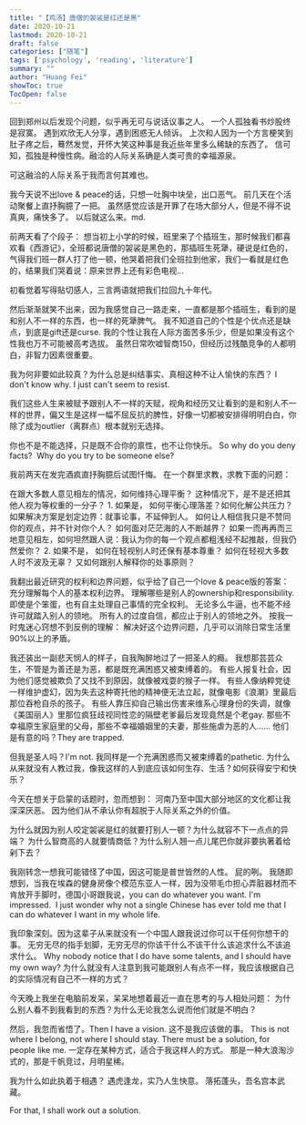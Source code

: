 ```yaml
---
title: "【鸡汤】唐僧的袈裟是红还是黑"
date: 2020-10-21
lastmod: 2020-10-21
draft: false
categories: ["随笔"]
tags: ['psychology', 'reading', 'literature']
summary: ""
author: "Huang Fei"
showToc: true
TocOpen: false
---
```


回到郑州以后发现个问题，似乎再无可与说话议事之人。
一个人孤独看书炒股终是寂寞。
遇到欢欣无人分享，遇到困惑无人倾诉。
上次和人因为一个方言梗笑到肚子疼之后，蓦然发觉，开怀大笑这种事是我近些年里多么稀缺的东西了。
信可知，孤独是种慢性病。融洽的人际关系确是人类可贵的幸福源泉。

可这融洽的人际关系于我而言何其难也。

我今天说不出love & peace的话，只想一吐胸中块垒，出口恶气。
前几天在个活动聚餐上直抒胸臆了一把。
虽然感觉应该是开罪了在场大部分人，但是不得不说真爽，痛快多了。
以后就这么来。md.

前两天看了个段子：
想当初上小学的时候，班里来了个插班生，那时候我们都喜欢看《西游记》，全班都说唐僧的袈裟是黑色的，那插班生死犟，硬说是红色的，气得我们班一群人打了他一顿，他哭着把我们全班拉到他家，我们一看就是红色的，结果我们哭着说：原来世界上还有彩色电视…

初看觉着写得贴切感人，三言两语就把我们拉回九十年代。

然后渐渐就笑不出来，因为我感觉自己一路走来，一直都是那个插班生，看到的是和别人不一样的东西，也一样的死犟脾气。
我不知道自己的个性是个优点还是缺点，到底是gift还是curse.
我的个性让我在人际方面苦多乐少，但是如果没有这个性我也万不可能被高考选拔。
虽然日常吹嘘智商150，但经历过残酷竞争的人都明白，非智力因素很重要。

我为何非要如此较真？为什么总是纠结事实、真相这种不让人愉快的东西？
I don't know why. I just can't seem to resist.

我们这些人生来被赋予跟别人不一样的天赋，视角和经历又让看到的是和别人不一样的世界，偏又生是这样一幅不屈反抗的脾性，好像一切都被安排得明明白白，你除了成为outlier（离群点）根本就别无选择。

你也不是不能选择，只是既不合你的禀性，也不让你快乐。
So why do you deny facts? 
Why do you try to be someone else?

我前两天在发完酒疯直抒胸臆后试图忏悔。
在一个群里求教，求教下面的问题：

在跟大多数人意见相左的情况，如何维持心理平衡？
这种情况下，是不是还把其他人视为等权重的一分子？
1. 如果是，
如何平衡心理落差？如何化解公共压力？
如果解决方案是划定边界：就事论事，不延伸到人。
如何让人相信我只是不赞同你的观点，并不针对你个人？
如何面对茫茫海的人不断越界？
如果一而再再而三地意见相左，如何坦然跟人说：我认为你的每一个观点都粗浅经不起推敲，但我仍然爱你？
2. 如果不是，
如何在轻视别人时还保有基本尊重？
如何在轻视大多数人时不波及无辜？
又如何跟别人解释你的处事原则？

我翻出最近研究的权利和边界问题，似乎给了自己一个love & peace版的答案：
充分理解每个人的基本权利边界。
理解哪些是别人的ownership和responsibility.
即使是个笨蛋，也有自主处理自己事情的完全权利。
无论多么牛逼，也不能不经许可就踏入别人的领地。
所有人的过度自信，都应止于别人的领地之外。
按我一时鬼迷心窍想不到反例的理解：
解决好这个边界问题，几乎可以消除日常生活里90%以上的矛盾。

我还装出一副悲天悯人的样子，自我陶醉地过了一把圣人的瘾。
我想那芸芸众生，不管是为善还是为恶，都是既充满困惑又被束缚着的。
有些人报复社会，因为他们感觉被欺负了又找不到原因，就像被戏耍的猴子一样。
有些人像纳粹党徒一样维护虚幻，因为失去这种寄托他的精神便无法立起，就像电影《浪潮》里最后那位吞枪自杀的孩子。
有些人靠压抑自己输出伤害来维系心理身份的失调，就像《美国丽人》里那位疯狂歧视同性恋的隔壁老爹最后发现竟然是个老gay.
那些不幸福原生家庭里的父母，那些不幸福婚姻里的夫妻，那些施虐为恶的人……
他们是有意的吗？They are trapped.

但我是圣人吗？I'm not.
我同样是一个充满困惑而又被束缚着的pathetic.
为什么从来就没有人教过我，像我这样的人到底应该如何生存、生活？如何获得安宁和快乐？

今天在想关于启蒙的话题时，忽而想到：
河南乃至中国大部分地区的文化都让我深深厌恶。
因为他们从不承认你有超脱于人际关系之外的价值。

为什么就因为别人咬定袈裟是红的就要打别人一顿？为什么就容不下一点点的异端？
为什么智商高的人就要情商低？为什么别人翘一点儿尾巴你就非要执著着给剁下去？

我刚转念一想我可能错怪了中国，因这可能是普世皆然的人性。
屁的咧。
我随即想到，当我在埃森的健身房像个模范东亚人一样，因为没带毛巾担心弄脏器材而不肯放开手脚时，德国小哥跟我说，you can do whatever you want.
I'm impressed. 
I just wonder why not a single Chinese has ever told me that I can do whatever I want in my whole life. 

我印象深刻。因为这辈子从来就没有一个中国人跟我说过你可以干任何你想干的事。
无穷无尽的指手划脚，无穷无尽的你该干什么不该干什么该追求什么不该追求什么。
Why nobody notice that I do have some talents, and I should have my own way?
为什么就没有人注意到我可能跟别人有点不一样，我应该根据自己的实际情况有自己不一样的方式？

今天晚上我坐在电脑前发呆，呆呆地想着最近一直在思考的与人相处问题：
为什么别人看不到我看到的东西？为什么无论我怎么说而他们就是不明白？

然后，我忽而省悟了。Then I have a vision.
这不是我应该做的事。
This is not where I belong, not where I should stay.
There must be a solution, for people like me.
一定存在某种方式，适合于我这样人的方式。
那是一种大浪淘沙式的，那是千帆竞过，月明星稀。

我为什么如此执着于相遇？
遇虎逢龙，实乃人生快意。
落拓蓬头，吾名宫本武藏。

For that, I shall work out a solution.